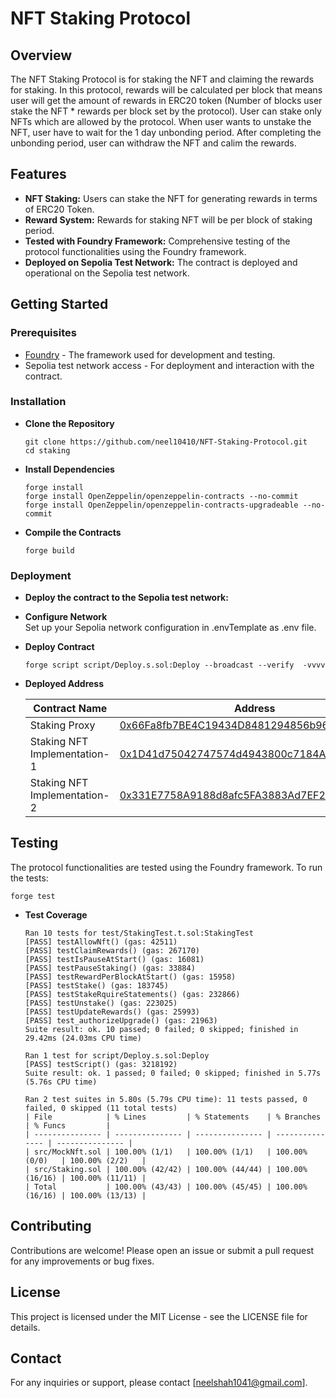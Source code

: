 # NFT Staking Protocol

## Overview

The NFT Staking Protocol is for staking the NFT and claiming the rewards for staking. In this protocol, rewards will be calculated per block that means user will get the amount of rewards in ERC20 token (Number of blocks user stake the NFT * rewards per block set by the protocol). User can stake only NFTs which are allowed by the protocol. When user wants to unstake the NFT, user have to wait for the 1 day unbonding period. After completing the unbonding period, user can withdraw the NFT and calim the rewards.

## Features

- **NFT Staking:** Users can stake the NFT for generating rewards in terms of ERC20 Token.
- **Reward System:** Rewards for staking NFT will be per block of staking period.
- **Tested with Foundry Framework:** Comprehensive testing of the protocol functionalities using the Foundry framework.
- **Deployed on Sepolia Test Network:** The contract is deployed and operational on the Sepolia test network.

## Getting Started

### Prerequisites

- [Foundry](https://getfoundry.sh/) - The framework used for development and testing.
- Sepolia test network access - For deployment and interaction with the contract.

### Installation

- **Clone the Repository**
   
      git clone https://github.com/neel10410/NFT-Staking-Protocol.git
      cd staking
   
- **Install Dependencies**
      
      forge install
      forge install OpenZeppelin/openzeppelin-contracts --no-commit
      forge install OpenZeppelin/openzeppelin-contracts-upgradeable --no-commit

- **Compile the Contracts**
  
      forge build 

### Deployment
- **Deploy the contract to the Sepolia test network:**

- **Configure Network**   
      Set up your Sepolia network configuration in .envTemplate as .env file.

- **Deploy Contract**
  
      forge script script/Deploy.s.sol:Deploy --broadcast --verify  -vvvv

- **Deployed Address**
      
    | Contract Name                | Address                                                                                                                       |
    | ---------------------------- | ----------------------------------------------------------------------------------------------------------------------------- |
    | Staking Proxy                | [0x66Fa8fb7BE4C19434D8481294856b965cb804a67](https://sepolia.etherscan.io/address/0x66fa8fb7be4c19434d8481294856b965cb804a67) |
    | Staking NFT Implementation-1 | [0x1D41d75042747574d4943800c7184A5993F638d4](https://sepolia.etherscan.io/address/0x1d41d75042747574d4943800c7184a5993f638d4) |
    | Staking NFT Implementation-2 | [0x331E7758A9188d8afc5FA3883Ad7EF238169a119](https://sepolia.etherscan.io/address/0x331e7758a9188d8afc5fa3883ad7ef238169a119) |


## Testing
The protocol functionalities are tested using the Foundry framework. To run the tests:

    forge test

- **Test Coverage**
      
      Ran 10 tests for test/StakingTest.t.sol:StakingTest
      [PASS] testAllowNft() (gas: 42511)
      [PASS] testClaimRewards() (gas: 267170)
      [PASS] testIsPauseAtStart() (gas: 16081)
      [PASS] testPauseStaking() (gas: 33884)
      [PASS] testRewardPerBlockAtStart() (gas: 15958)
      [PASS] testStake() (gas: 183745)
      [PASS] testStakeRquireStatements() (gas: 232866)
      [PASS] testUnstake() (gas: 223025)
      [PASS] testUpdateRewards() (gas: 25993)
      [PASS] test_authorizeUpgrade() (gas: 21963)
      Suite result: ok. 10 passed; 0 failed; 0 skipped; finished in 29.42ms (24.03ms CPU time)

      Ran 1 test for script/Deploy.s.sol:Deploy
      [PASS] testScript() (gas: 3218192)
      Suite result: ok. 1 passed; 0 failed; 0 skipped; finished in 5.77s (5.76s CPU time)

      Ran 2 test suites in 5.80s (5.79s CPU time): 11 tests passed, 0 failed, 0 skipped (11 total tests)
      | File            | % Lines         | % Statements    | % Branches      | % Funcs         |
      | --------------- | --------------- | --------------- | --------------- | --------------- |
      | src/MockNft.sol | 100.00% (1/1)   | 100.00% (1/1)   | 100.00% (0/0)   | 100.00% (2/2)   |
      | src/Staking.sol | 100.00% (42/42) | 100.00% (44/44) | 100.00% (16/16) | 100.00% (11/11) |
      | Total           | 100.00% (43/43) | 100.00% (45/45) | 100.00% (16/16) | 100.00% (13/13) |



## Contributing
Contributions are welcome! Please open an issue or submit a pull request for any improvements or bug fixes.

## License
This project is licensed under the MIT License - see the LICENSE file for details.

## Contact
For any inquiries or support, please contact [neelshah1041@gmail.com].